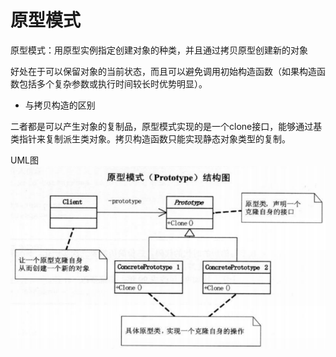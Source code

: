 # 原型模式

原型模式：用原型实例指定创建对象的种类，并且通过拷贝原型创建新的对象

好处在于可以保留对象的当前状态，而且可以避免调用初始构造函数（如果构造函数包括多个复杂参数或执行时间较长时优势明显）。

- 与拷贝构造的区别

二者都是可以产生对象的复制品，原型模式实现的是一个clone接口，能够通过基类指针来复制派生类对象。拷贝构造函数只能实现静态对象类型的复制。

UML图<br>
![factory_method](prototype.png)
